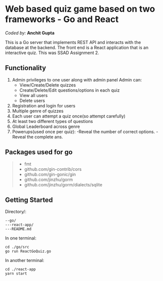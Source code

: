 # Web based quiz game based on two frameworks - Go and React

*Coded by:* **Anchit Gupta**

This is a Go server that implements REST API and interacts with the database at the backend. The front end is a React application that is an interactive quiz. This was SSAD Assignment 2.

## Functionality

1. Admin privileges to one user along with admin panel
    Admin can:
    - View/Create/Delete quizzes
    - Create/Delete/Edit questions/options in each quiz
    - View all users
    - Delete users
2. Registration and login for users
3. Multiple genre of quizzes
4. Each user can attempt a quiz once(so attempt carefully)
5. At least two different types of questions
6. Global Leaderboard across genre
7. Powerups(used once per quiz):
    -Reveal the number of correct options.
    -Reveal the complete ans.

## Packages used for go

> - fmt
> - github.com/gin-contrib/cors
> - github.com/gin-gonic/gin
> - github.com/jinzhu/gorm
> - github.com/jinzhu/gorm/dialects/sqlite

## Getting Started

Directory/:

    --go/
    ---react-app/
    ---README.md

In one terminal:

    cd ./go/src
    go run ReactGoQuiz.go

In another terminal:

    cd ./react-app
    yarn start